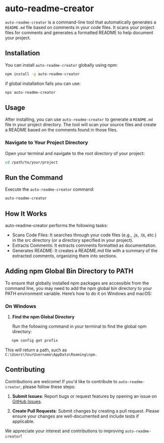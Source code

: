 # auto-readme-creator

`auto-readme-creator` is a command-line tool that automatically generates a `README.md` file based on comments in your code files. It scans your project files for comments and generates a formatted README to help document your project.

## Installation

You can install `auto-readme-creator` globally using npm:

```bash
npm install -g auto-readme-creator
```
if global installation fails you can use:

```bash
npx auto-readme-creator
```
## Usage

After installing, you can use `auto-readme-creator` to generate a `README.md` file in your project directory. The tool will scan your source files and create a README based on the comments found in those files.

### Navigate to Your Project Directory

Open your terminal and navigate to the root directory of your project:

```bash
cd /path/to/your/project
```
## Run the Command
Execute the `auto-readme-creator` command:

```bash
auto-readme-creator
```

## How It Works
auto-readme-creator performs the following tasks:

- Scans Code Files: It searches through your code files (e.g., .js, .ts, etc.) in the src directory (or a directory specified in your project).
- Extracts Comments: It extracts comments formatted as documentation.
- Generates README: It creates a README.md file with a summary of the extracted comments, organizing them into sections.

## Adding npm Global Bin Directory to PATH

To ensure that globally installed npm packages are accessible from the command line, you may need to add the npm global bin directory to your PATH environment variable. Here’s how to do it on Windows and macOS:

### On Windows

1. **Find the npm Global Directory**

   Run the following command in your terminal to find the global npm directory:

```bash
   npm config get prefix
```
This will return a path, such as `C:\Users\YourUsername\AppData\Roaming\npm.`

## Contributing

Contributions are welcome! If you'd like to contribute to `auto-readme-creator`, please follow these steps:

1. **Submit Issues**: Report bugs or request features by opening an issue on [GitHub Issues](https://github.com/MehekFatima/auto-readme-creator).

2. **Create Pull Requests**: Submit changes by creating a pull request. Please ensure your changes are well-documented and include tests if applicable.

We appreciate your interest and contributions to improving `auto-readme-creator`!
